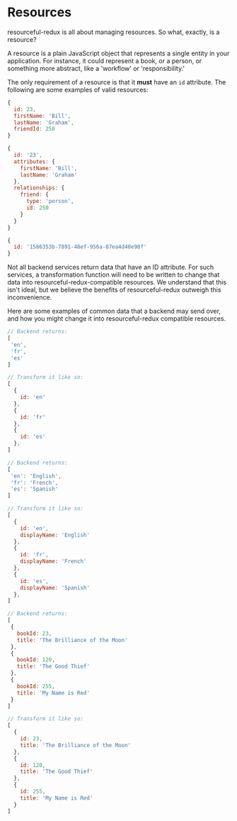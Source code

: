 # Resources

resourceful-redux is all about managing resources. So what, exactly, is a
resource?

A resource is a plain JavaScript object that represents a single entity in
your application. For instance, it could represent a book, or a person, or
something more abstract, like a 'workflow' or 'responsibility.'

The only requirement of a resource is that it **must** have an `id`
attribute. The following are some examples of valid resources:

```js
{
  id: 23,
  firstName: 'Bill',
  lastName: 'Graham',
  friendId: 250
}
```

```js
{
  id: '23',
  attributes: {
    firstName: 'Bill',
    lastName: 'Graham'
  },
  relationships: {
    friend: {
      type: 'person',
      id: 250
    }  
  }
}
```

```js
{
  id: '1586353b-7891-48ef-956a-07ea4d40e98f'
}
```

Not all backend services return data that have an ID attribute. For such
services, a transformation function will need to be written to change that data
into resourceful-redux-compatible resources. We understand that this isn't
ideal, but we believe the benefits of resourceful-redux outweigh this
inconvenience.

Here are some examples of common data that a backend may send over, and how you
might change it into resourceful-redux compatible resources.

```js
// Backend returns:
[
 'en',
 'fr',
 'es'  
]

// Transform it like so:
[
  {
    id: 'en'
  },
  {
    id: 'fr'
  },
  {
    id: 'es'
  },
]
```

```js
// Backend returns:
[
 'en': 'English',
 'fr': 'French',
 'es': 'Spanish'
]

// Transform it like so:
[
  {
    id: 'en',
    displayName: 'English'
  },
  {
    id: 'fr',
    displayName: 'French'
  },
  {
    id: 'es',
    displayName: 'Spanish'
  },
]
```

```js
// Backend returns:
[
 {
   bookId: 23,
   title: 'The Brilliance of the Moon'
 },
 {
   bookId: 120,
   title: 'The Good Thief'
 },
 {
   bookId: 255,
   title: 'My Name is Red'
 }
]

// Transform it like so:
[
  {
    id: 23,
    title: 'The Brilliance of the Moon'
  },
  {
    id: 120,
    title: 'The Good Thief'
  },
  {
    id: 255,
    title: 'My Name is Red'
  }
]
```
